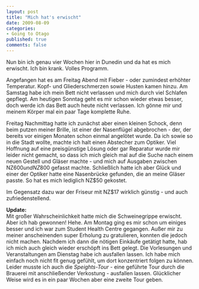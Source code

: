 ```yaml
--- 
layout: post
title: "Mich hat's erwischt"
date: 2009-08-09
categories: 
- Going to Otago
published: true
comments: false
---
```

Nun bin ich genau vier Wochen hier in Dunedin und da hat es mich erwischt. Ich bin krank. Volles Programm.

<!-- more -->

Angefangen hat es am Freitag Abend mit Fieber - oder zumindest erhöhter Temperatur. Kopf- und Gliederschmerzen sowie Husten kamen hinzu. Am Samstag habe ich mein Bett nicht verlassen und mich durch viel Schlafen gepflegt. Am heutigen Sonntag geht es mir schon wieder etwas besser, doch werde ich das Bett auch heute nicht verlassen. Ich gönne mir und meinem Körper mal ein paar Tage komplette Ruhe.

Freitag Nachmittag hatte ich zunächst aber einen kleinen Schock, denn beim putzen meiner Brille, ist einer der Nasenflügel abgebrochen - der, der bereits vor einigen Monaten schon einmal angelötet wurde. Da ich sowie so in die Stadt wollte, machte ich halt einen Abstecher zum Optiker.
Viel Hoffnung auf eine preisgünstige Lösung oder gar Reparatur wurde mir leider nicht gemacht, so dass ich mich gleich mal auf die Suche nach einem neuen Gestell und Gläser machte - und mich auf Ausgaben zwischen NZ$600 und NZ$800 gefasst machte.
Schließlich hatte ich aber Glück und einer der Optiker hatte eine Nasenbrücke gefunden, die an meine Gläser passte. So hat es mich lediglich NZ$50 gekostet.

Im Gegensatz dazu war der Friseur mit NZ$17 wirklich günstig - und auch zufriedenstellend.

**Update:**  
Mit großer Wahrscheinlichkeit hatte mich die Schweinegrippe erwischt. Aber ich hab gewonnen! Hehe. Am Montag ging es mir schon um einiges besser und ich war zum Student Health Centre gegangen. Außer mir zu meiner anscheinenden super Erholung zu gratulieren, konnten die jedoch nicht machen. Nachdem ich dann die nötigen Einkäufe getätigt hatte, hab ich mich auch gleich wieder erschöpft ins Bett gelegt.
Die Vorlesungen und Veranstaltungen am Dienstag habe ich ausfallen lassen. Ich habe mich einfach noch nicht fit genug gefühlt, um dort konzentriert folgen zu können. Leider musste ich auch die *Speights-Tour* - eine geführte Tour durch die Brauerei mit anschließender Verkostung - ausfallen lassen. Glücklicher Weise wird es in ein paar Wochen aber eine zweite Tour geben.
